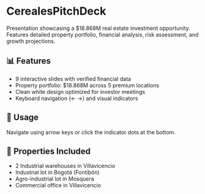 # CerealesPitchDeck
Presentation showcasing a $18.868M real estate investment opportunity. Features detailed property portfolio, financial analysis, risk assessment, and growth projections.
## 📊 Features
- 9 interactive slides with verified financial data
- Property portfolio: $18.868M across 5 premium locations
- Clean white design optimized for investor meetings
- Keyboard navigation (← →) and visual indicators

## 🚀 Usage
Navigate using arrow keys or click the indicator dots at the bottom.

## 📍 Properties Included
- 2 Industrial warehouses in Villavicencio
- Industrial lot in Bogotá (Fontibón)
- Agro-industrial lot in Mosquera
- Commercial office in Villavicencio
